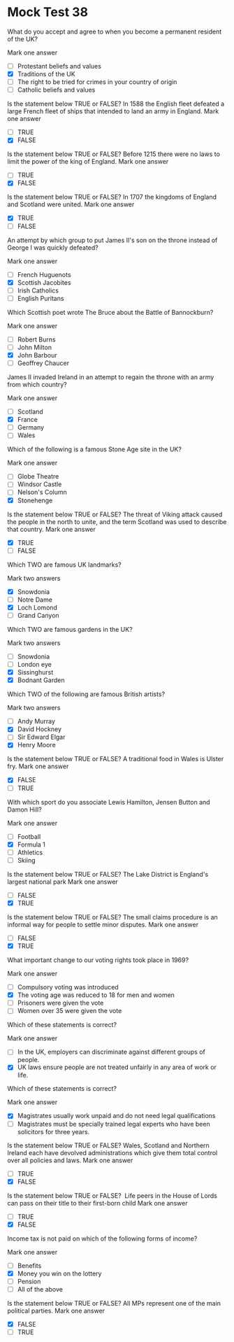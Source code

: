 # Mock Test 38

What do you accept and agree to when you become a permanent resident of the UK?

Mark one answer

- [ ]  Protestant beliefs and values
- [x]  Traditions of the UK
- [ ]  The right to be tried for crimes in your country of origin
- [ ]  Catholic beliefs and values

Is the statement below TRUE or FALSE?
In 1588 the English fleet defeated a large French fleet of ships that intended to land an army in England.
Mark one answer

- [ ]  TRUE
- [x]  FALSE

Is the statement below TRUE or FALSE?
Before 1215 there were no laws to limit the power of the king of England.
Mark one answer

- [ ]  TRUE
- [x]  FALSE

Is the statement below TRUE or FALSE?
In 1707 the kingdoms of England and Scotland were united.
Mark one answer

- [x]  TRUE
- [ ]  FALSE

An attempt by which group to put James II's son on the throne instead of George I was quickly defeated?

Mark one answer

- [ ]  French Huguenots
- [x]  Scottish Jacobites
- [ ]  Irish Catholics
- [ ]  English Puritans

Which Scottish poet wrote The Bruce about the Battle of Bannockburn?

Mark one answer

- [ ]  Robert Burns
- [ ]  John Milton
- [x]  John Barbour
- [ ]  Geoffrey Chaucer

James II invaded Ireland in an attempt to regain the throne with an army from which country?

Mark one answer

- [ ]  Scotland
- [x]  France
- [ ]  Germany
- [ ]  Wales

Which of the following is a famous Stone Age site in the UK?

Mark one answer

- [ ]  Globe Theatre
- [ ]  Windsor Castle
- [ ]  Nelson's Column
- [x]  Stonehenge

Is the statement below TRUE or FALSE?
The threat of Viking attack caused the people in the north to unite, and the term Scotland was used to describe that country.
Mark one answer

- [x]  TRUE
- [ ]  FALSE

Which TWO are famous UK landmarks?

Mark two answers

- [x]  Snowdonia
- [ ]  Notre Dame
- [x]  Loch Lomond
- [ ]  Grand Canyon

Which TWO are famous gardens in the UK?

Mark two answers

- [ ]  Snowdonia
- [ ]  London eye
- [x]  Sissinghurst
- [x]  Bodnant Garden

Which TWO of the following are famous British artists?

Mark two answers

- [ ]  Andy Murray
- [x]  David Hockney
- [ ]  Sir Edward Elgar
- [x]  Henry Moore

Is the statement below TRUE or FALSE?
A traditional food in Wales is Ulster fry.
Mark one answer

- [x]  FALSE
- [ ]  TRUE

With which sport do you associate Lewis Hamilton, Jensen Button and Damon Hill?

Mark one answer

- [ ]  Football
- [x]  Formula 1
- [ ]  Athletics
- [ ]  Skiing

Is the statement below TRUE or FALSE?
The Lake District is England's largest national park
Mark one answer

- [ ]  FALSE
- [x]  TRUE

Is the statement below TRUE or FALSE?
The small claims procedure is an informal way for people to settle minor disputes.
Mark one answer

- [ ]  FALSE
- [x]  TRUE

What important change to our voting rights took place in 1969?

Mark one answer

- [ ]  Compulsory voting was introduced
- [x]  The voting age was reduced to 18 for men and women
- [ ]  Prisoners were given the vote
- [ ]  Women over 35 were given the vote

Which of these statements is correct?

Mark one answer

- [ ]  In the UK, employers can discriminate against different groups of people.
- [x]  UK laws ensure people are not treated unfairly in any area of work or life.

Which of these statements is correct?

Mark one answer

- [x]  Magistrates usually work unpaid and do not need legal qualifications
- [ ]  Magistrates must be specially trained legal experts who have been solicitors for three years.

Is the statement below TRUE or FALSE?
Wales, Scotland and Northern Ireland each have devolved administrations which give them total control over all policies and laws.
Mark one answer

- [ ]  TRUE
- [x]  FALSE

Is the statement below TRUE or FALSE?
 Life peers in the House of Lords can pass on their title to their first-born child
Mark one answer

- [ ]  TRUE
- [x]  FALSE

Income tax is not paid on which of the following forms of income?

Mark one answer

- [ ]  Benefits
- [x]  Money you win on the lottery
- [ ]  Pension
- [ ]  All of the above

Is the statement below TRUE or FALSE?
All MPs represent one of the main political parties.
Mark one answer

- [x]  FALSE
- [ ]  TRUE